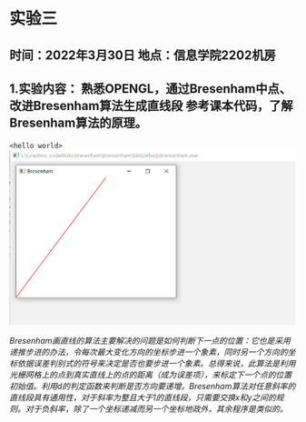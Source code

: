 # 实验三
## 时间：2022年3月30日  地点：信息学院2202机房
## 1.实验内容：  熟悉OPENGL，通过Bresenham中点、改进Bresenham算法生成直线段  参考课本代码，了解Bresenham算法的原理。

`<hello world>`
![image](https://github.com/Polaris1491319352/Graphics/blob/main/image/work_3.jpg)

_Bresenham画直线的算法主要解决的问题是如何判断下一点的位置：它也是采用递推步进的办法，令每次最大变化方向的坐标步进一个象素，同时另一个方向的坐标依据误差判别式的符号来决定是否也要步进一个象素。总得来说，此算法是利用光栅网格上的点到真实直线上的点的距离（成为误差项），来标定下一个点的位置初始值。利用d的判定函数来判断是否方向要递增。Bresenham算法对任意斜率的直线段具有通用性，对于斜率为整且大于1的直线段，只需要交换x和y之间的规则。对于负斜率，除了一个坐标递减而另一个坐标地政外，其余程序是类似的。_
